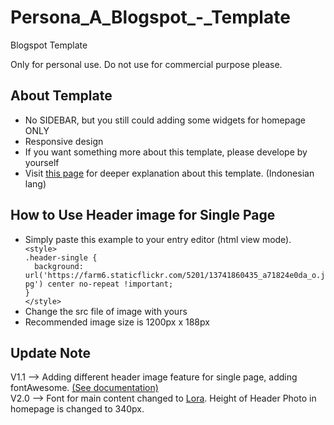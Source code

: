 Persona_A_Blogspot_-_Template
=============================

Blogspot Template

Only for personal use. Do not use for commercial purpose please.

<h2>About Template</h2>
<ul>
<li>No SIDEBAR, but you still could adding some widgets for homepage ONLY</li>
<li>Responsive design</li>
<li>If you want something more about this template, please develope by yourself</li>
<li>Visit <a href="http://blog.makmalf.com/2014/03/redesign-blog-lagi-dan-lagi.html">this page</a> for deeper explanation about this template. (Indonesian lang)</li>
</ul>

<h2>How to Use Header image for Single Page</h2>
<ul>
<li>Simply paste this example to your entry editor (html view mode).
<code>
&lt;style&gt;
.header-single {
  background: url('https://farm6.staticflickr.com/5201/13741860435_a71824e0da_o.jpg') center no-repeat !important;
}
&lt;/style&gt;
</code>
</li>

<li>Change the src file of image with yours</li>

<li>Recommended image size is 1200px x 188px</li>
</ul>

<h2>Update Note</h2>
V1.1 --> Adding different header image feature for single page, adding fontAwesome. <a href="fortawesome.github.io/Font-Awesome/icons/">(See documentation)</a><br/>
V2.0 --> Font for main content changed to <a href="http://www.google.com/fonts/specimen/Lora">Lora</a>. Height of Header Photo in homepage is changed to 340px.

